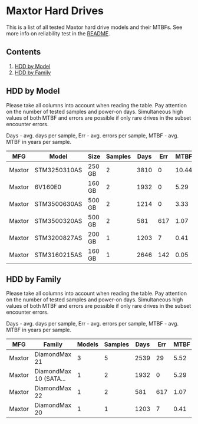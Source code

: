 Maxtor Hard Drives
==================

This is a list of all tested Maxtor hard drive models and their MTBFs. See more
info on reliability test in the [README](https://github.com/linuxhw/EnterpriseDrive).

Contents
--------

1. [ HDD by Model  ](#hdd-by-model)
2. [ HDD by Family ](#hdd-by-family)

HDD by Model
------------

Please take all columns into account when reading the table. Pay attention on the
number of tested samples and power-on days. Simultaneous high values of both MTBF
and errors are possible if only rare drives in the subset encounter errors.

Days - avg. days per sample,
Err  - avg. errors per sample,
MTBF - avg. MTBF in years per sample.

| MFG       | Model              | Size   | Samples | Days  | Err   | MTBF |
|-----------|--------------------|--------|---------|-------|-------|------|
| Maxtor    | STM3250310AS       | 250 GB | 2       | 3810  | 0     | 10.44  |
| Maxtor    | 6V160E0            | 160 GB | 2       | 1932  | 0     | 5.29   |
| Maxtor    | STM3500630AS       | 500 GB | 2       | 1214  | 0     | 3.33   |
| Maxtor    | STM3500320AS       | 500 GB | 2       | 581   | 617   | 1.07   |
| Maxtor    | STM3200827AS       | 200 GB | 1       | 1203  | 7     | 0.41   |
| Maxtor    | STM3160215AS       | 160 GB | 1       | 2646  | 142   | 0.05   |

HDD by Family
-------------

Please take all columns into account when reading the table. Pay attention on the
number of tested samples and power-on days. Simultaneous high values of both MTBF
and errors are possible if only rare drives in the subset encounter errors.

Days - avg. days per sample,
Err  - avg. errors per sample,
MTBF - avg. MTBF in years per sample.

| MFG       | Family                 | Models | Samples | Days  | Err   | MTBF |
|-----------|------------------------|--------|---------|-------|-------|------|
| Maxtor    | DiamondMax 21          | 3      | 5       | 2539  | 29    | 5.52   |
| Maxtor    | DiamondMax 10 (SATA... | 1      | 2       | 1932  | 0     | 5.29   |
| Maxtor    | DiamondMax 22          | 1      | 2       | 581   | 617   | 1.07   |
| Maxtor    | DiamondMax 20          | 1      | 1       | 1203  | 7     | 0.41   |
